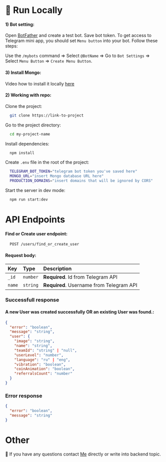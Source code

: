 # 🚀 Run Locally

#### 1) Bot setting:

Open [BotFather](https://t.me/BotFather) and create a test bot. Save bot token. To get access to Telegram mini app, you should set `Menu button` into your bot. Follow these steps:

Use the `/mybots` command => Select `@BotName` => Go to `Bot Settings` => Select `Menu Button` => `Create Menu Button`.

#### 3) Install Mongo:

Video how to install it locally [here](https://www.youtube.com/watch?v=pmjHPOPwX2A&ab_channel=шКодинг)

#### 2) Working with repo:

Clone the project:

```bash
  git clone https://link-to-project
```

Go to the project directory:

```bash
  cd my-project-name
```

Install dependencies:

```bash
  npm install
```

Create `.env` file in the root of the project:

```bash
  TELEGRAM_BOT_TOKEN="telegram bot token you've saved here"
  MONGO_URL="insert Mongo database URL here"
  PRODUCTION_DOMAINS="insert domains that will be ignored by CORS"
```

Start the server in dev mode:

```bash
  npm run start:dev
```

# API Endpoints

#### Find or Create user endpoint:

```http
  POST /users/find_or_create_user
```

#### Request body:

| Key    | Type     | Description                              |
| :----- | :------- | :--------------------------------------- |
| `_id`  | `number` | **Required**. Id from Telegram API       |
| `name` | `string` | **Required**. Username from Telegram API |

### Successfull response

#### A new User was created successfully OR an existing User was found.:

```json
{
  "error": "boolean",
  "message": "string",
  "user": {
    "image": "string",
    "name": "string",
    "teamId": "string" | "null",
    "userLevel": "number",
    "language": "ru" | "eng",
    "vibration": "boolean",
    "coinAnimation": "boolean",
    "referralsCount": "number"
  }
}
```

### Error response

```json
{
  "error": "boolean",
  "message": "string"
}
```

# Other

💬 If you have any questions contact [Me](https://t.me/b1on1kkk) directly or write into backend topic.
